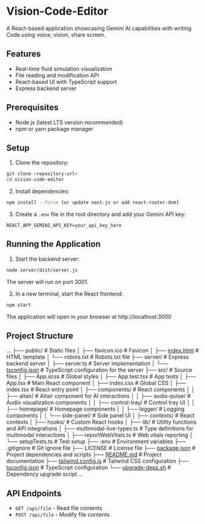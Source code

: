 # Vision-Code-Editor

A React-based application showcasing Gemini AI capabilities with writing Code using voice, vision, share screen.

## Features

- Real-time fluid simulation visualization
- File reading and modification API
- React-based UI with TypeScript support
- Express backend server

## Prerequisites

- Node.js (latest LTS version recommended)
- npm or yarn package manager

## Setup

1. Clone the repository:
```sh
git clone <repository-url>
cd vision-code-editor
```

2. Install dependencies:
```sh
npm install --force (or update next.js or add react-router-dom)
```

3. Create a `.env` file in the root directory and add your Gemini API key:
```
REACT_APP_GEMINI_API_KEY=your_api_key_here
```

## Running the Application

1. Start the backend server:
```sh
node server/dist/server.js
```
The server will run on port 3001.

2. In a new terminal, start the React frontend:
```sh
npm start
```
The application will open in your browser at http://localhost:3000

## Project Structure
...
├── public/               # Static files
│   ├── favicon.ico       # Favicon
│   ├── [index.html](http://_vscodecontentref_/2)        # HTML template
│   └── robots.txt        # Robots.txt file
├── server/               # Express backend server
│   ├── server.ts         # Server implementation
│   └── [tsconfig.json](http://_vscodecontentref_/3)     # TypeScript configuration for the server
├── src/                  # Source files
│   ├── App.scss          # Global styles
│   ├── App.test.tsx      # App tests
│   ├── App.tsx           # Main React component
│   ├── index.css         # Global CSS
│   ├── index.tsx         # React entry point
│   ├── components/       # React components
│   │   ├── altair/       # Altair component for AI interactions
│   │   ├── audio-pulse/  # Audio visualization components
│   │   ├── control-tray/ # Control tray UI
│   │   ├── homepage/     # Homepage components
│   │   ├── logger/       # Logging components
│   │   └── side-panel/   # Side panel UI
│   ├── contexts/         # React contexts
│   ├── hooks/            # Custom React hooks
│   ├── lib/              # Utility functions and API integrations
│   ├── multimodal-live-types.ts # Type definitions for multimodal interactions
│   ├── reportWebVitals.ts # Web vitals reporting
│   └── setupTests.ts     # Test setup
├── .env                  # Environment variables
├── .gitignore            # Git ignore file
├── LICENSE               # License file
├── [package.json](http://_vscodecontentref_/4)          # Project dependencies and scripts
├── [README.md](http://_vscodecontentref_/5)             # Project documentation
├── [tailwind.config.js](http://_vscodecontentref_/6)    # Tailwind CSS configuration
├── [tsconfig.json](http://_vscodecontentref_/7)         # TypeScript configuration
└── [upgrade-deps.sh](http://_vscodecontentref_/8)       # Dependency upgrade script
...

## API Endpoints

- `GET /api/file` - Read file contents
- `POST /api/file` - Modify file contents

